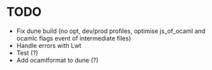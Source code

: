 # TODO
- Fix dune build (no opt, dev/prod profiles, optimise js_of_ocaml and ocamlc flags event of intermediate files)
- Handle errors with Lwt
- Test (?)
- Add ocamlformat to dune (?)
